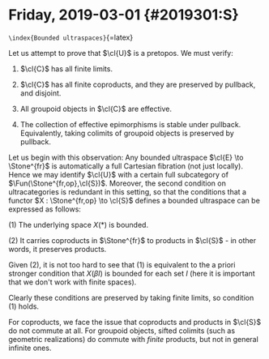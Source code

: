 Friday, 2019-03-01 {#2019301:S}
==================

`\index{Bounded ultraspaces}`{=latex}

Let us attempt to prove that $\cl{U}$ is a pretopos. We must verify:

1.  $\cl{C}$ has all finite limits.

2.  $\cl{C}$ has all finite coproducts, and they are preserved by
    pullback, and disjoint.

3.  All groupoid objects in $\cl{C}$ are effective.

4.  The collection of effective epimorphisms is stable under pullback.
    Equivalently, taking colimits of groupoid objects is preserved by
    pullback.

Let us begin with this observation: Any bounded ultraspace
$\cl{E} \to \Stone^{fr}$ is automatically a full Cartesian fibration
(not just locally). Hence we may identify $\cl{U}$ with a certain full
subcategory of $\Fun(\Stone^{fr,op},\cl{S})$. Moreover, the second
condition on ultracategories is redundant in this setting, so that the
conditions that a functor $X : \Stone^{fr,op} \to \cl{S}$ defines a
bounded ultraspace can be expressed as follows:

(1) The underlying space $X(*)$ is bounded.

(2) It carries coproducts in $\Stone^{fr}$ to products in $\cl{S}$ - in
    other words, it preserves products.

Given (2), it is not too hard to see that (1) is equivalent to the a
priori stronger condition that $X(\beta I)$ is bounded for each set $I$
(here it is important that we don't work with finite spaces).

Clearly these conditions are preserved by taking finite limits, so
condition (1) holds.

For coproducts, we face the issue that coproducts and products in
$\cl{S}$ do not commute at all. For groupoid objects, sifted colimits
(such as geometric realizations) do commute with *finite* products, but
not in general infinite ones.
